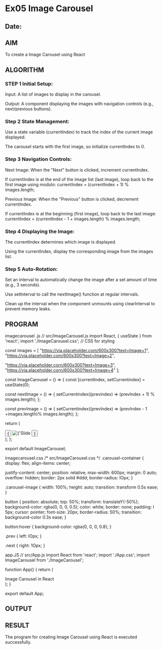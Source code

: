 # Ex05 Image Carousel
## Date:

## AIM
To create a Image Carousel using React 

## ALGORITHM
### STEP 1 Initial Setup:
Input: A list of images to display in the carousel.

Output: A component displaying the images with navigation controls (e.g., next/previous buttons).

### Step 2 State Management:
Use a state variable (currentIndex) to track the index of the current image displayed.

The carousel starts with the first image, so initialize currentIndex to 0.

### Step 3 Navigation Controls:
Next Image: When the "Next" button is clicked, increment currentIndex.

If currentIndex is at the end of the image list (last image), loop back to the first image using modulo:
currentIndex = (currentIndex + 1) % images.length;

Previous Image: When the "Previous" button is clicked, decrement currentIndex.

If currentIndex is at the beginning (first image), loop back to the last image:
currentIndex = (currentIndex - 1 + images.length) % images.length;

### Step 4 Displaying the Image:
The currentIndex determines which image is displayed.

Using the currentIndex, display the corresponding image from the images list.

### Step 5 Auto-Rotation:
Set an interval to automatically change the image after a set amount of time (e.g., 3 seconds).

Use setInterval to call the nextImage() function at regular intervals.

Clean up the interval when the component unmounts using clearInterval to prevent memory leaks.

## PROGRAM
imagecarousel .js
// src/ImageCarousel.js
import React, { useState } from 'react';
import './ImageCarousel.css'; // CSS for styling


const images = [ "https://via.placehoIder.com/600x300?text=Image+1",
"https://via.placeholder.com/600x300?text=Image+2",
 
"https://via.placehoIder.corn/600x300?text=Image+3", "https://via.placehoIder.corn/600x300?text=Irnage+4"
];


const ImageCarousel = () => {
const [currentlndex, setCurrentindex] = useState(0);


const nextlmage = () => {
setCurrentindex((previndex) => (prevlndex + 1) % images.length);
};


const prevlmage = () => {
setCurrentindex((prevlndex) => (prevlndex - 1 +images.length)% images.length);
};


return (
<div className="carousel-container">
<button className="prev" onClick={prevImage}>{</button>
<img src={images[currentlndex]} alt={'Slide ${currentlndex + 1}'} className="carousel-image"
/>
<button className="next" onClick={nextirnage}>}</button>
</div>
);
};


export default ImageCarousel;


irnagecarousel.css
/* src/ImageCarousel.css */
.carousel-container { display: flex;
align-items: center;
 
justify-content: center; position: relative;
max-width: 600px; margin: 0 auto; overflow: hidden; border: 2px solid #ddd; border-radius: lOpx;
}


.carousel-image { width: 100%; height: auto;
transition: transform 0.5s ease;
}


button {
position: absolute; top: 50%;
transform: translateY(-50%); background-color: rgba(0, 0, 0, 0.5); color: white;
border: none; padding: l 5px; cursor: pointer; font-size: 20px;
border-radius: 50%;
transition: background-color 0.3s ease;
}


button:hover {
background-color: rgba(0, 0, 0, 0.8);
}
 
.prev {
left: lOpx;
}


.next {
right: 1Opx;
}


app.JS
// src/App.js
import React from 'react'; import './App.css';
import ImageCarousel from './ImageCarousel';


function App() { return (
<div className="App">
<hl>Image Carousel in React</hl>
<ImageCarousel />
</div>
);
}


export default App;


## OUTPUT


## RESULT
The program for creating Image Carousel using React is executed successfully.
